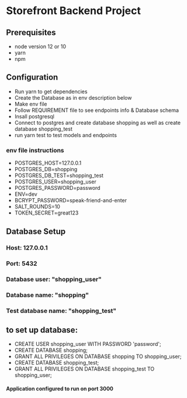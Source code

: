 # Storefront Backend Project

## Prerequisites

- node version 12 or 10
- yarn
- npm

## Configuration

* Run yarn to get dependencies
* Create the Database as in env description below
* Make env file
* Follow REQUIREMENT file to see endpoints info & Database schema
* Insall postgresql
* Connect to postgres and create database shopping as well as create database shopping_test
* run yarn test to test models and endpoints

### env file instructions

* POSTGRES_HOST=127.0.0.1
* POSTGRES_DB=shopping
* POSTGRES_DB_TEST=shopping_test
* POSTGRES_USER=shopping_user
* POSTGRES_PASSWORD=password
* ENV=dev
* BCRYPT_PASSWORD=speak-friend-and-enter
* SALT_ROUNDS=10
* TOKEN_SECRET=great123

## Database Setup

### Host: 127.0.0.1 
###  Port: 5432 
### Database user: "shopping_user" 
### Database name: "shopping" 
### Test database name: "shopping_test"

## to set up database:

- CREATE USER shopping_user WITH PASSWORD 'password'; 
- CREATE DATABASE shopping; 
- GRANT ALL PRIVILEGES ON DATABASE shopping TO shopping_user; 
- CREATE DATABASE shopping_test; 
- GRANT ALL PRIVILEGES ON DATABASE shopping_test TO shopping_user;

#### Application configured to run on port 3000
